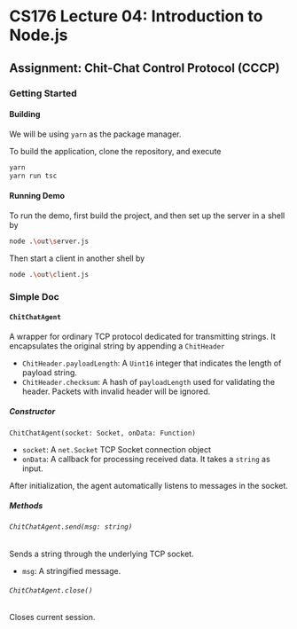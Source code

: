 # CS176 Lecture 04: Introduction to Node.js

## Assignment: Chit-Chat Control Protocol (CCCP)

### Getting Started

#### Building

We will be using `yarn` as the package manager.

To build the application, clone the repository, and execute

```sh
yarn
yarn run tsc
```

#### Running Demo

To run the demo, first build the project, and then set up the server in a shell by

```sh
node .\out\server.js
```

Then start a client in another shell by

```sh
node .\out\client.js
```

### Simple Doc

#### `ChitChatAgent`

A wrapper for ordinary TCP protocol dedicated for transmitting strings. It encapsulates the original string by appending a `ChitHeader`

- `ChitHeader.payloadLength`: A `Uint16` integer that indicates the length of payload string.
- `ChitHeader.checksum`: A hash of `payloadLength` used for validating the header. Packets with invalid header will be ignored.

##### Constructor

`ChitChatAgent(socket: Socket, onData: Function)`

- `socket`: A `net.Socket` TCP Socket connection object
- `onData`: A callback for processing received data. It takes a `string` as input.

After initialization, the agent automatically listens to messages in the socket.

##### Methods

###### `ChitChatAgent.send(msg: string)`

Sends a string through the underlying TCP socket.

- `msg`: A stringified message.

###### `ChitChatAgent.close()`

Closes current session.
